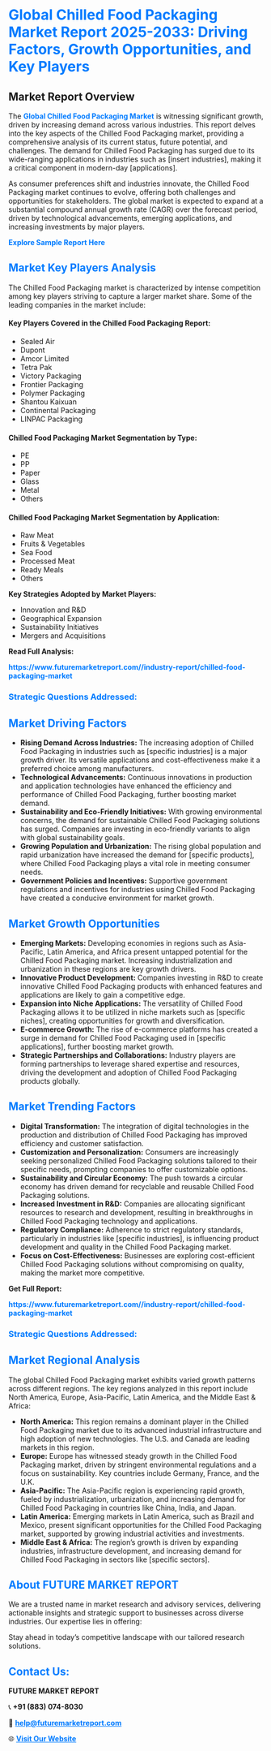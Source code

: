<h1 style="color: #007BFF;">Global Chilled Food Packaging Market Report 2025-2033: Driving Factors, Growth Opportunities, and Key Players</h1>

<section id="overview">
<h2>Market Report Overview</h2>
<p>The <a href="https://www.futuremarketreport.com//industry-report/chilled-food-packaging-market" style="color: #007BFF; text-decoration: none;"><strong>Global Chilled Food Packaging Market</strong></a> is witnessing significant growth, driven by increasing demand across various industries. This report delves into the key aspects of the Chilled Food Packaging market, providing a comprehensive analysis of its current status, future potential, and challenges. The demand for Chilled Food Packaging has surged due to its wide-ranging applications in industries such as [insert industries], making it a critical component in modern-day [applications].</p>
<p>As consumer preferences shift and industries innovate, the Chilled Food Packaging market continues to evolve, offering both challenges and opportunities for stakeholders. The global market is expected to expand at a substantial compound annual growth rate (CAGR) over the forecast period, driven by technological advancements, emerging applications, and increasing investments by major players.</p>
</section>

<section id="overview">
<p><a href="https://www.futuremarketreport.com//request-sample/reportId=85828" style="color: #007BFF; text-decoration: none;"><strong>Explore Sample Report Here</strong></a></p>
</section>

<section id="key-players">
<h2 style="color: #007BFF;">Market Key Players Analysis</h2>
<p>The Chilled Food Packaging market is characterized by intense competition among key players striving to capture a larger market share. Some of the leading companies in the market include:</p>
<h4>Key Players Covered in the Chilled Food Packaging Report:</h4>
<ul><li>Sealed Air</li><li>Dupont</li><li>Amcor Limited</li><li>Tetra Pak</li><li>Victory Packaging</li><li>Frontier Packaging</li><li>Polymer Packaging</li><li>Shantou Kaixuan</li><li>Continental Packaging</li><li>LINPAC Packaging</li></ul>
<h4>Chilled Food Packaging Market Segmentation by Type:</h4>
<ul><li>PE</li><li>PP</li><li>Paper</li><li>Glass</li><li>Metal</li><li>Others</li></ul>

<h4>Chilled Food Packaging Market Segmentation by Application:</h4>
<ul><li>Raw Meat</li><li>Fruits &amp; Vegetables</li><li>Sea Food</li><li>Processed Meat</li><li>Ready Meals</li><li>Others</li></ul>
<p><strong>Key Strategies Adopted by Market Players:</strong></p>
<ul>
<li>Innovation and R&D</li>
<li>Geographical Expansion</li>
<li>Sustainability Initiatives</li>
<li>Mergers and Acquisitions</li>
</ul>
</section>

<section>
<p><strong>Read Full Analysis: </strong></p><a href="https://www.futuremarketreport.com//industry-report/chilled-food-packaging-market" style="color: #007BFF; text-decoration: none;"><strong>https://www.futuremarketreport.com//industry-report/chilled-food-packaging-market</strong></a>
<h3 style="color: #007BFF;">Strategic Questions Addressed:</h3>
</section>

<section id="driving-factors">
<h2 style="color: #007BFF;">Market Driving Factors</h2>
<ul>
<li><strong>Rising Demand Across Industries:</strong> The increasing adoption of Chilled Food Packaging in industries such as [specific industries] is a major growth driver. Its versatile applications and cost-effectiveness make it a preferred choice among manufacturers.</li>
<li><strong>Technological Advancements:</strong> Continuous innovations in production and application technologies have enhanced the efficiency and performance of Chilled Food Packaging, further boosting market demand.</li>
<li><strong>Sustainability and Eco-Friendly Initiatives:</strong> With growing environmental concerns, the demand for sustainable Chilled Food Packaging solutions has surged. Companies are investing in eco-friendly variants to align with global sustainability goals.</li>
<li><strong>Growing Population and Urbanization:</strong> The rising global population and rapid urbanization have increased the demand for [specific products], where Chilled Food Packaging plays a vital role in meeting consumer needs.</li>
<li><strong>Government Policies and Incentives:</strong> Supportive government regulations and incentives for industries using Chilled Food Packaging have created a conducive environment for market growth.</li>
</ul>
</section>

<section id="growth-opportunities">
<h2 style="color: #007BFF;">Market Growth Opportunities</h2>
<ul>
<li><strong>Emerging Markets:</strong> Developing economies in regions such as Asia-Pacific, Latin America, and Africa present untapped potential for the Chilled Food Packaging market. Increasing industrialization and urbanization in these regions are key growth drivers.</li>
<li><strong>Innovative Product Development:</strong> Companies investing in R&D to create innovative Chilled Food Packaging products with enhanced features and applications are likely to gain a competitive edge.</li>
<li><strong>Expansion into Niche Applications:</strong> The versatility of Chilled Food Packaging allows it to be utilized in niche markets such as [specific niches], creating opportunities for growth and diversification.</li>
<li><strong>E-commerce Growth:</strong> The rise of e-commerce platforms has created a surge in demand for Chilled Food Packaging used in [specific applications], further boosting market growth.</li>
<li><strong>Strategic Partnerships and Collaborations:</strong> Industry players are forming partnerships to leverage shared expertise and resources, driving the development and adoption of Chilled Food Packaging products globally.</li>
</ul>
</section>

<section id="trending-factors">
<h2 style="color: #007BFF;">Market Trending Factors</h2>
<ul>
<li><strong>Digital Transformation:</strong> The integration of digital technologies in the production and distribution of Chilled Food Packaging has improved efficiency and customer satisfaction.</li>
<li><strong>Customization and Personalization:</strong> Consumers are increasingly seeking personalized Chilled Food Packaging solutions tailored to their specific needs, prompting companies to offer customizable options.</li>
<li><strong>Sustainability and Circular Economy:</strong> The push towards a circular economy has driven demand for recyclable and reusable Chilled Food Packaging solutions.</li>
<li><strong>Increased Investment in R&D:</strong> Companies are allocating significant resources to research and development, resulting in breakthroughs in Chilled Food Packaging technology and applications.</li>
<li><strong>Regulatory Compliance:</strong> Adherence to strict regulatory standards, particularly in industries like [specific industries], is influencing product development and quality in the Chilled Food Packaging market.</li>
<li><strong>Focus on Cost-Effectiveness:</strong> Businesses are exploring cost-efficient Chilled Food Packaging solutions without compromising on quality, making the market more competitive.</li>
</ul>
</section>

<section>
<p><strong>Get Full Report: </strong></p><a href="https://www.futuremarketreport.com//industry-report/chilled-food-packaging-market" style="color: #007BFF; text-decoration: none;"><strong>https://www.futuremarketreport.com//industry-report/chilled-food-packaging-market</strong></a>
<h3 style="color: #007BFF;">Strategic Questions Addressed:</h3>
</section>


<section id="regional-analysis">
<h2 style="color: #007BFF;">Market Regional Analysis</h2>
<p>The global Chilled Food Packaging market exhibits varied growth patterns across different regions. The key regions analyzed in this report include North America, Europe, Asia-Pacific, Latin America, and the Middle East & Africa:</p>
<ul>
<li><strong>North America:</strong> This region remains a dominant player in the Chilled Food Packaging market due to its advanced industrial infrastructure and high adoption of new technologies. The U.S. and Canada are leading markets in this region.</li>
<li><strong>Europe:</strong> Europe has witnessed steady growth in the Chilled Food Packaging market, driven by stringent environmental regulations and a focus on sustainability. Key countries include Germany, France, and the U.K.</li>
<li><strong>Asia-Pacific:</strong> The Asia-Pacific region is experiencing rapid growth, fueled by industrialization, urbanization, and increasing demand for Chilled Food Packaging in countries like China, India, and Japan.</li>
<li><strong>Latin America:</strong> Emerging markets in Latin America, such as Brazil and Mexico, present significant opportunities for the Chilled Food Packaging market, supported by growing industrial activities and investments.</li>
<li><strong>Middle East & Africa:</strong> The region’s growth is driven by expanding industries, infrastructure development, and increasing demand for Chilled Food Packaging in sectors like [specific sectors].</li>
</ul>
</section>

<footer>
<h2 style="color: #007BFF;">About FUTURE MARKET REPORT</h2>
<p>We are a trusted name in market research and advisory services, delivering actionable insights and strategic support to businesses across diverse industries. Our expertise lies in offering:</p>

<p>Stay ahead in today’s competitive landscape with our tailored research solutions.</p>

<h2 style="color: #007BFF;">Contact Us:</h2>
<p><strong>FUTURE MARKET REPORT</strong></p>
<p>📞 <strong>+91 (883) 074-8030</strong></p>
<p>📧 <strong><a href="mailto:help@futuremarketreport.com" style="color: #007BFF;">help@futuremarketreport.com</a></strong></p>
<p>🌐 <strong><a href="https://www.futuremarketreport.com/" style="color: #007BFF;">Visit Our Website</a></strong></p>
</footer>